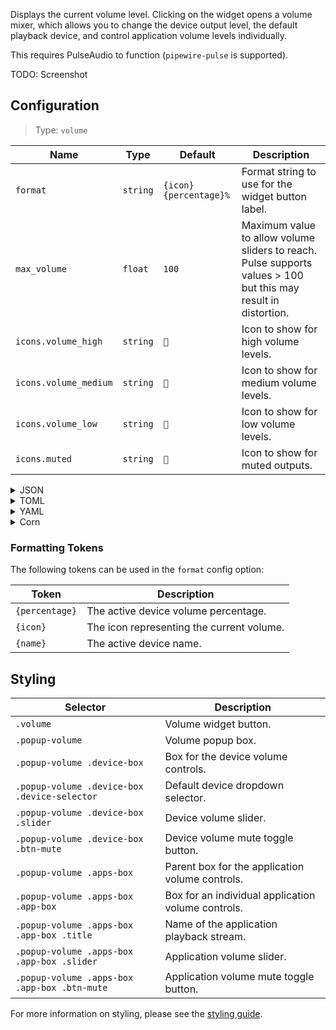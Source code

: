 Displays the current volume level.
Clicking on the widget opens a volume mixer, which allows you to change the device output level,
the default playback device, and control application volume levels individually.

This requires PulseAudio to function (`pipewire-pulse` is supported).

TODO: Screenshot

## Configuration

> Type: `volume`

| Name                  | Type     | Default                | Description                                                                                                    |
|-----------------------|----------|------------------------|----------------------------------------------------------------------------------------------------------------|
| `format`              | `string` | `{icon} {percentage}%` | Format string to use for the widget button label.                                                              |
| `max_volume`          | `float`  | `100`                  | Maximum value to allow volume sliders to reach. Pulse supports values > 100 but this may result in distortion. |
| `icons.volume_high`   | `string` | `󰕾`                   | Icon to show for high volume levels.                                                                           |
| `icons.volume_medium` | `string` | `󰖀`                   | Icon to show for medium volume levels.                                                                         |
| `icons.volume_low`    | `string` | `󰕿`                   | Icon to show for low volume levels.                                                                            |
| `icons.muted`         | `string` | `󰝟`                   | Icon to show for muted outputs.                                                                                |

<details>
<summary>JSON</summary>

```json
{
  "end": [
    {
      "type": "volume",
      "format": "{icon} {percentage}%",
      "max_volume": 100,
      "icons": {
        "volume_high": "󰕾",
        "volume_medium": "󰖀",
        "volume_low": "󰕿",
        "muted": "󰝟"
      }
    }
  ]
}

```

</details>

<details>
<summary>TOML</summary>

```toml
[[end]]
type = "volume"
format = "{icon} {percentage}%"
max_volume = 100

[[end.icons]]
volume_high = "󰕾"
volume_medium = "󰖀"
volume_low = "󰕿"
muted = "󰝟"
```

</details>

<details>
<summary>YAML</summary>

```yaml
end:
  - type: "volume"
    format: "{icon} {percentage}%"
    max_volume: 100
    icons:
      volume_high: "󰕾"
      volume_medium: "󰖀"
      volume_low: "󰕿"
      muted: "󰝟"
```

</details>

<details>
<summary>Corn</summary>

```corn
{
  end = [
    {
      type = "volume"
      format = "{icon} {percentage}%"
      max_volume = 100
      icons.volume_high = "󰕾"
      icons.volume_medium = "󰖀"
      icons.volume_low = "󰕿"
      icons.muted = "󰝟"
    }
  ]
}
```

</details>

### Formatting Tokens

The following tokens can be used in the `format` config option:

| Token          | Description                               |
|----------------|-------------------------------------------|
| `{percentage}` | The active device volume percentage.      |
| `{icon}`       | The icon representing the current volume. |
| `{name}`       | The active device name.                   |

## Styling

| Selector                                     | Description                                        |
|----------------------------------------------|----------------------------------------------------|
| `.volume`                                    | Volume widget button.                              |
| `.popup-volume`                              | Volume popup box.                                  |
| `.popup-volume .device-box`                  | Box for the device volume controls.                |
| `.popup-volume .device-box .device-selector` | Default device dropdown selector.                  |
| `.popup-volume .device-box .slider`          | Device volume slider.                              |
| `.popup-volume .device-box .btn-mute`        | Device volume mute toggle button.                  |
| `.popup-volume .apps-box`                    | Parent box for the application volume controls.    |
| `.popup-volume .apps-box .app-box`           | Box for an individual application volume controls. |
| `.popup-volume .apps-box .app-box .title`    | Name of the application playback stream.           |
| `.popup-volume .apps-box .app-box .slider`   | Application volume slider.                         |
| `.popup-volume .apps-box .app-box .btn-mute` | Application volume mute toggle button.             |

For more information on styling, please see the [styling guide](styling-guide).